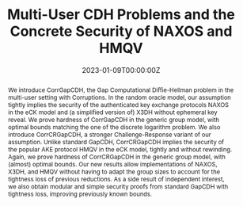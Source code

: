 ---
title: "Multi-User CDH Problems and the Concrete Security of NAXOS and HMQV"

# Authors
# If you created a profile for a user (e.g. the default `admin` user), write the username (folder name) here 
# and it will be replaced with their full name and linked to their profile.
authors:
- Eike Kiltz
- Jiaxin Pan
- admin
- Magnus Ringerud

# Author notes (optional)
# author_notes:
# - "Equal contribution"
# - "Equal contribution"

date: "2023-01-09T00:00:00Z"
doi: ""

# Schedule page publish date (NOT publication's date).
publishDate: []

# Publication type.
# Legend: 0 = Uncategorized; 1 = Conference paper; 2 = Journal article;
# 3 = Preprint / Working Paper; 4 = Report; 5 = Book; 6 = Book section;
# 7 = Thesis; 8 = Patent
publication_types: ["1"]

# Publication name and optional abbreviated publication name.
publication: CT-RSA 2023
publication_short: []

abstract: We introduce CorrGapCDH, the Gap Computational Diffie-Hellman problem in the multi-user setting with Corruptions. In the random oracle model, our assumption tightly implies the security of the authenticated key exchange protocols NAXOS in the eCK model and (a simplified version of) X3DH without ephemeral key reveal. We prove hardness of CorrGapCDH in the generic group model, with optimal bounds matching the one of the discrete logarithm problem. We also introduce CorrCRGapCDH, a stronger Challenge-Response variant of our assumption. Unlike standard GapCDH, CorrCRGapCDH implies the security of the popular AKE protocol HMQV in the eCK model, tightly and without rewinding. Again, we prove hardness of CorrCRGapCDH in the generic group model, with (almost) optimal bounds. Our new results allow implementations of NAXOS, X3DH, and HMQV without having to adapt the group sizes to account for the tightness loss of previous reductions. As a side result of independent interest, we also obtain modular and simple security proofs from standard GapCDH with tightness loss, improving previously known bounds.

# Summary. An optional shortened abstract.
# summary: []

tags: []

# Display this page in the Featured widget?
featured: true

# Custom links (uncomment lines below)
# links:
# - name: Custom Link
#   url: http://example.org

url_pdf: 'https://eprint.iacr.org/2023/115.pdf'
url_code: ''
url_dataset: ''
url_poster: ''
url_project: ''
url_slides: ''
url_source: ''
url_video: ''

# Featured image
# To use, add an image named `featured.jpg/png` to your page's folder. 
# image:
#   caption: 'Image credit: [**Unsplash**](https://unsplash.com/photos/pLCdAaMFLTE)'
#   focal_point: ""
#   preview_only: false

# Associated Projects (optional).
#   Associate this publication with one or more of your projects.
#   Simply enter your project's folder or file name without extension.
#   E.g. `internal-project` references `content/project/internal-project/index.md`.
#   Otherwise, set `projects: []`.
projects: []

# Slides (optional).
#   Associate this publication with Markdown slides.
#   Simply enter your slide deck's filename without extension.
#   E.g. `slides: "example"` references `content/slides/example/index.md`.
#   Otherwise, set `slides: ""`.
slides: ""
---